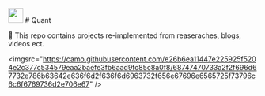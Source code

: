 <img src="https://media.giphy.com/media/JtBZm3Getg3dqxK0zP/giphy-downsized.gif" width="30px" /> 
# Quant 

🎈 This repo contains projects re-implemented from reaseraches, blogs, videos ect.   

<imgsrc="https://camo.githubusercontent.com/e26b6ea11447e225925f5204e2c377c534579eaa2baefe3fb6aad9fc85c8a0f8/68747470733a2f2f696d67732e786b63642e636f6d2f636f6d6963732f656e67696e6565725f73796c6c6f6769736d2e706e67" /> 
